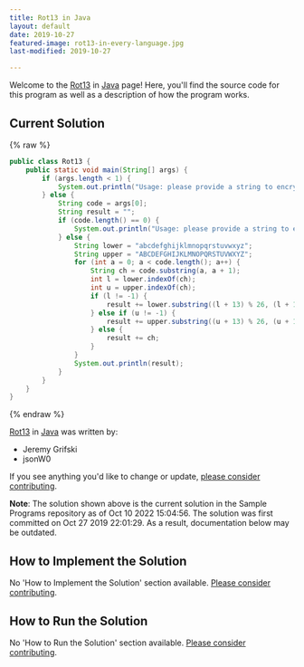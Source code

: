 ```yaml
---
title: Rot13 in Java
layout: default
date: 2019-10-27
featured-image: rot13-in-every-language.jpg
last-modified: 2019-10-27

---
```


Welcome to the [Rot13](https://sampleprograms.io/projects/rot13) in [Java](https://sampleprograms.io/languages/java) page! Here, you'll find the source code for this program as well as a description of how the program works.

## Current Solution

{% raw %}

```java
public class Rot13 {
    public static void main(String[] args) {
        if (args.length < 1) {
            System.out.println("Usage: please provide a string to encrypt");
        } else {
            String code = args[0];
            String result = "";
            if (code.length() == 0) {
                System.out.println("Usage: please provide a string to encrypt");
            } else {
                String lower = "abcdefghijklmnopqrstuvwxyz";
                String upper = "ABCDEFGHIJKLMNOPQRSTUVWXYZ";
                for (int a = 0; a < code.length(); a++) {
                    String ch = code.substring(a, a + 1);
                    int l = lower.indexOf(ch);
                    int u = upper.indexOf(ch);
                    if (l != -1) {
                        result += lower.substring((l + 13) % 26, (l + 14) % 26 != 0 ? (l + 14) % 26 : l + 14);
                    } else if (u != -1) {
                        result += upper.substring((u + 13) % 26, (u + 14) % 26 != 0 ? (u + 14) % 26 : u + 14);
                    } else {
                        result += ch;
                    }
                }
                System.out.println(result);
            }
        }
    }
}
```

{% endraw %}

[Rot13](https://sampleprograms.io/projects/rot13) in [Java](https://sampleprograms.io/languages/java) was written by:

- Jeremy Grifski
- jsonW0

If you see anything you'd like to change or update, [please consider contributing](https://github.com/TheRenegadeCoder/sample-programs).

**Note**: The solution shown above is the current solution in the Sample Programs repository as of Oct 10 2022 15:04:56. The solution was first committed on Oct 27 2019 22:01:29. As a result, documentation below may be outdated.

## How to Implement the Solution

No 'How to Implement the Solution' section available. [Please consider contributing](https://github.com/TheRenegadeCoder/sample-programs-website).

## How to Run the Solution

No 'How to Run the Solution' section available. [Please consider contributing](https://github.com/TheRenegadeCoder/sample-programs-website).